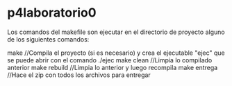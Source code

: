 # p4laboratorio0

Los comandos del makefile son ejecutar en el directorio de proyecto alguno de los siguientes comandos:

  make              //Compila el proyecto (si es necesario) y crea el ejecutable "ejec" que se puede abrir con el comando ./ejec
  make clean        //Limpia lo compilado anterior
  make rebuild      //Limpia lo anterior y luego recompila
  make entrega      //Hace el zip con todos los archivos para entregar
  
  
